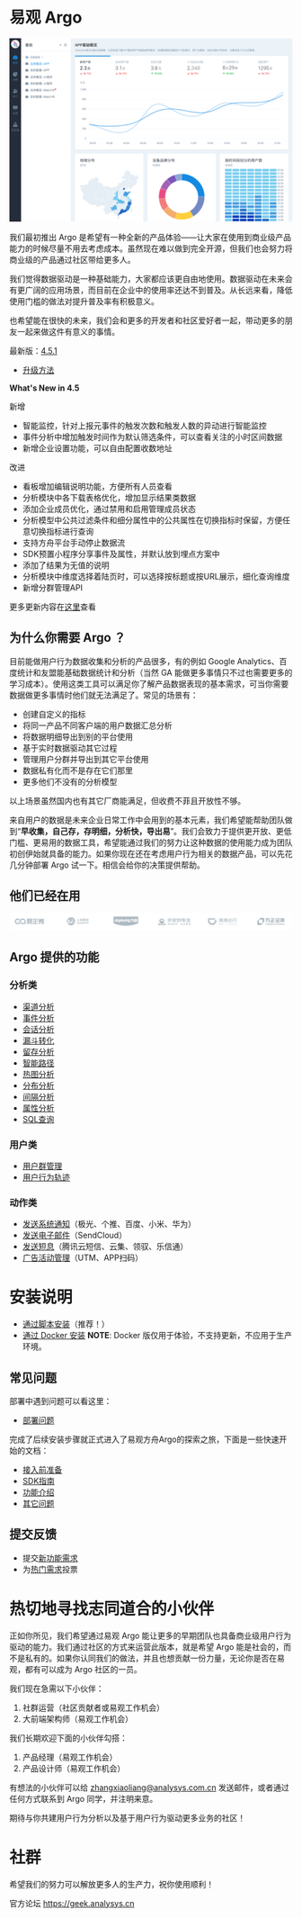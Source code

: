 # 易观 Argo

![](imgs/pre-defined_dashboard.png)

我们最初推出 Argo 是希望有一种全新的产品体验——让大家在使用到商业级产品能力的时候尽量不用去考虑成本。虽然现在难以做到完全开源，但我们也会努力将商业级的产品通过社区带给更多人。

我们觉得数据驱动是一种基础能力，大家都应该更自由地使用。数据驱动在未来会有更广阔的应用场景，而目前在企业中的使用率还达不到普及。从长远来看，降低使用门槛的做法对提升普及率有积极意义。

也希望能在很快的未来，我们会和更多的开发者和社区爱好者一起，带动更多的朋友一起来做这件有意义的事情。

最新版：[4.5.1](http://arkinstall.analysys.cn/) 
 * [升级方法](https://github.com/analysys/argo-installer/blob/master/upgrade.md)

**What's New in 4.5**

新增

 - 智能监控，针对上报元事件的触发次数和触发人数的异动进行智能监控
 - 事件分析中增加触发时间作为默认筛选条件，可以查看关注的小时区间数据 
 - 新增企业设置功能，可以自由配置收数地址
 
 改进
 
 - 看板增加编辑说明功能，方便所有人员查看
 - 分析模块中各下载表格优化，增加显示结果类数据
 - 添加企业成员优化，通过禁用和启用管理成员状态
 - 分析模型中公共过滤条件和细分属性中的公共属性在切换指标时保留，方便任意切换指标进行查询
 - 支持方舟平台手动停止数据流
 - SDK预置小程序分享事件及属性，并默认放到埋点方案中
 - 添加了结果为无值的说明
 - 分析模块中维度选择着陆页时，可以选择按标题或按URL展示，细化查询维度
 - 新增分群管理API
 
更多更新内容在[这里](https://docs.analysys.cn/ark/release-notes)查看

## 为什么你需要 Argo ？

目前能做用户行为数据收集和分析的产品很多，有的例如 Google Analytics、百度统计和友盟能基础数据统计和分析（当然 GA 能做更多事情只不过也需要更多的学习成本）。使用这类工具可以满足你了解产品数据表现的基本需求，可当你需要数据做更多事情时他们就无法满足了。常见的场景有：

- 创建自定义的指标
- 将同一产品不同客户端的用户数据汇总分析
- 将数据明细导出到别的平台使用
- 基于实时数据驱动其它过程
- 管理用户分群并导出到其它平台使用
- 数据私有化而不是存在它们那里
- 更多他们不没有的分析模型

以上场景虽然国内也有其它厂商能满足，但收费不菲且开放性不够。

来自用户的数据是未来企业日常工作中会用到的基本元素，我们希望能帮助团队做到“**早收集，自己存，存明细，分析快，导出易**”。我们会致力于提供更开放、更低门槛、更易用的数据工具，希望能通过我们的努力让这种数据的使用能力成为团队初创伊始就具备的能力。如果你现在还在考虑用户行为相关的数据产品，可以先花几分钟部署 Argo 试一下。相信会给你的决策提供帮助。

## 他们已经在用

![](imgs/customers.png)

## Argo 提供的功能

### 分析类

* [渠道分析](https://docs.analysys.cn/ark/features/analytics/channel)
* [事件分析](https://docs.analysys.cn/ark/features/analytics/event)
* [会话分析](https://docs.analysys.cn/ark/features/analytics/session)
* [漏斗转化](https://docs.analysys.cn/ark/features/analytics/funnel)
* [留存分析](https://docs.analysys.cn/ark/features/analytics/retention)
* [智能路径](https://docs.analysys.cn/ark/features/analytics/pathfinder)
* [热图分析](https://docs.analysys.cn/ark/features/analytics/heatmap)
* [分布分析](https://docs.analysys.cn/ark/features/analytics/fen-bu-fen-xi)
* [间隔分析](https://docs.analysys.cn/ark/features/analytics/jian-ge-fen-xi)
* [属性分析](https://docs.analysys.cn/ark/features/analytics/shu-xing-fen-xi)
* [SQL查询](https://docs.analysys.cn/ark/features/analytics/sql)

### 用户类

* [用户群管理](https://docs.analysys.cn/ark/features/segmentation/profile)
* [用户行为轨迹](https://docs.analysys.cn/ark/features/segmentation/user-sequence)

### 动作类

* [发送系统通知](https://docs.analysys.cn/ark/features/operation/pushmessage)（极光、个推、百度、小米、华为）
* [发送电子邮件](https://docs.analysys.cn/ark/features/operation/email)（SendCloud）
* [发送短息](https://docs.analysys.cn/ark/features/operation/sms)（腾讯云短信、云集、领驭、乐信通）
* [广告活动管理](https://docs.analysys.cn/ark/features/operation/utm)（UTM、APP扫码）

# 安装说明

- [通过脚本安装](INSTALL_SCRIPT.md)（推荐！）
- [通过 Docker 安装](INSTALL_DOCKER.md) **NOTE**: Docker 版仅用于体验，不支持更新，不应用于生产环境。

## 常见问题

部署中遇到问题可以看这里：

- [部署问题](https://github.com/analysys/argo-installer/issues?utf8=✓&q=label%3Adocs+)

完成了后续安装步骤就正式进入了易观方舟Argo的探索之旅，下面是一些快速开始的文档：

- [接入前准备](https://ark.analysys.cn/docs/integration-prepare.html)
- [SDK指南](https://ark.analysys.cn/docs/sdk.html)
- [功能介绍](https://ark.analysys.cn/docs/function.html)
- [其它问题](https://ark.analysys.cn/docs/faq.html)

## 提交反馈

* 提交[新功能需求](https://github.com/analysys/argo-installer/issues/new)
* 为[热门需求](https://github.com/analysys/argo-installer/issues?q=is%3Aopen+is%3Aissue+label%3A%22feature+request%22+sort%3Areactions-%2B1-desc)投票

# 热切地寻找志同道合的小伙伴

正如你所见，我们希望通过易观 Argo 能让更多的早期团队也具备商业级用户行为驱动的能力。我们通过社区的方式来运营此版本，就是希望 Argo 能是社会的，而不是私有的。如果你认同我们的做法，并且也想贡献一份力量，无论你是否在易观，都有可以成为 Argo 社区的一员。

我们现在急需以下小伙伴：
1. 社群运营（社区贡献者或易观工作机会）
2. 大前端架构师（易观工作机会）

我们长期欢迎下面的小伙伴勾搭：
1. 产品经理（易观工作机会）
2. 产品设计师（易观工作机会）

有想法的小伙伴可以给 zhangxiaoliang@analysys.com.cn 发送邮件，或者通过任何方式联系到 Argo 同学，并注明来意。

期待与你共建用户行为分析以及基于用户行为驱动更多业务的社区！

# 社群

希望我们的努力可以解放更多人的生产力，祝你使用顺利！

官方论坛 https://geek.analysys.cn
